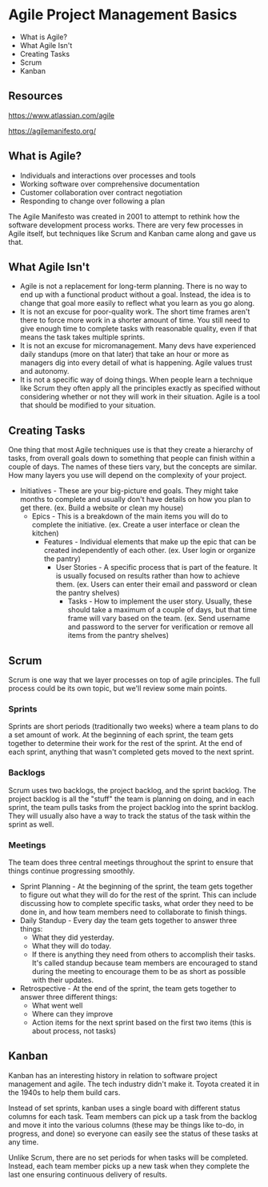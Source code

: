 # Agile Project Management Basics

- What is Agile?
- What Agile Isn't
- Creating Tasks
- Scrum
- Kanban

## Resources

<https://www.atlassian.com/agile>

<https://agilemanifesto.org/>

## What is Agile?

- Individuals and interactions over processes and tools
- Working software over comprehensive documentation
- Customer collaboration over contract negotiation
- Responding to change over following a plan

The Agile Manifesto was created in 2001 to attempt to rethink how the software development process works. There are very few processes in Agile itself, but techniques like Scrum and Kanban came along and gave us that.

## What Agile Isn't

- Agile is not a replacement for long-term planning. There is no way to end up with a functional product without a goal. Instead, the idea is to change that goal more easily to reflect what you learn as you go along.
- It is not an excuse for poor-quality work. The short time frames aren't there to force more work in a shorter amount of time. You still need to give enough time to complete tasks with reasonable quality, even if that means the task takes multiple sprints.
- It is not an excuse for micromanagement. Many devs have experienced daily standups (more on that later) that take an hour or more as managers dig into every detail of what is happening. Agile values trust and autonomy.
- It is not a specific way of doing things. When people learn a technique like Scrum they often apply all the principles exactly as specified without considering whether or not they will work in their situation. Agile is a tool that should be modified to your situation.

## Creating Tasks

One thing that most Agile techniques use is that they create a hierarchy of tasks, from overall goals down to something that people can finish within a couple of days. The names of these tiers vary, but the concepts are similar. How many layers you use will depend on the complexity of your project.

- Initiatives - These are your big-picture end goals. They might take months to complete and usually don't have details on how you plan to get there. (ex. Build a website or clean my house)
  - Epics - This is a breakdown of the main items you will do to complete the initiative. (ex. Create a user interface or clean the kitchen)
    - Features - Individual elements that make up the epic that can be created independently of each other. (ex. User login or organize the pantry)
      - User Stories - A specific process that is part of the feature. It is usually focused on results rather than how to achieve them. (ex. Users can enter their email and password or clean the pantry shelves)
        - Tasks - How to implement the user story. Usually, these should take a maximum of a couple of days, but that time frame will vary based on the team. (ex. Send username and password to the server for verification or remove all items from the pantry shelves)

## Scrum

Scrum is one way that we layer processes on top of agile principles. The full process could be its own topic, but we'll review some main points.

### Sprints

Sprints are short periods (traditionally two weeks) where a team plans to do a set amount of work. At the beginning of each sprint, the team gets together to determine their work for the rest of the sprint. At the end of each sprint, anything that wasn't completed gets moved to the next sprint.

### Backlogs

Scrum uses two backlogs, the project backlog, and the sprint backlog. The project backlog is all the "stuff" the team is planning on doing, and in each sprint, the team pulls tasks from the project backlog into the sprint backlog. They will usually also have a way to track the status of the task within the sprint as well.

### Meetings

The team does three central meetings throughout the sprint to ensure that things continue progressing smoothly.

- Sprint Planning - At the beginning of the sprint, the team gets together to figure out what they will do for the rest of the sprint. This can include discussing how to complete specific tasks, what order they need to be done in, and how team members need to collaborate to finish things.
- Daily Standup - Every day the team gets together to answer three things:
  - What they did yesterday.
  - What they will do today.
  - If there is anything they need from others to accomplish their tasks.
It's called standup because team members are encouraged to stand during the meeting to encourage them to be as short as possible with their updates.
- Retrospective - At the end of the sprint, the team gets together to answer three different things:
  - What went well
  - Where can they improve
  - Action items for the next sprint based on the first two items (this is about process, not tasks)

## Kanban

Kanban has an interesting history in relation to software project management and agile. The tech industry didn't make it. Toyota created it in the 1940s to help them build cars.

Instead of set sprints, kanban uses a single board with different status columns for each task. Team members can pick up a task from the backlog and move it into the various columns (these may be things like to-do, in progress, and done) so everyone can easily see the status of these tasks at any time.

Unlike Scrum, there are no set periods for when tasks will be completed. Instead, each team member picks up a new task when they complete the last one ensuring continuous delivery of results.
